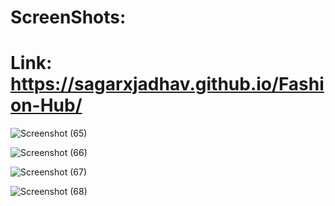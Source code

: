 # ScreenShots: 

# Link: https://sagarxjadhav.github.io/Fashion-Hub/

![Screenshot (65)](https://github.com/sagarxjadhav/Fashion-Hub/assets/93977940/5c5c5432-def0-4561-9ea0-085eee7b6ae3)


![Screenshot (66)](https://github.com/sagarxjadhav/Fashion-Hub/assets/93977940/3a492648-2e1a-4cbe-8e16-cede994ad67b)


![Screenshot (67)](https://github.com/sagarxjadhav/Fashion-Hub/assets/93977940/34f12cd5-b6e2-4730-80f1-8f76c3d161f2)


![Screenshot (68)](https://github.com/sagarxjadhav/Fashion-Hub/assets/93977940/2b0042c0-4bad-4af7-aaf2-2d8b13fc65b0)
